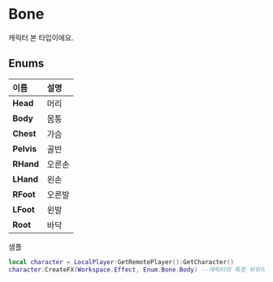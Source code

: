 # Bone

캐릭터 본 타입이에요.   


## **Enums**

| **이름** | **설명** |
| :--- | :--- |
| **Head** | 머리 |
| **Body** | 몸통 |
| **Chest** | 가슴 |
| **Pelvis** | 골반 |
| **RHand** | 오른손 |
| **LHand** | 왼손 |
| **RFoot** | 오른발 |
| **LFoot** | 왼발 |
| **Root** | 바닥 |

샘플

```lua
local character = LocalPlayer:GetRemotePlayer():GetCharacter()
character:CreateFX(Workspace.Effect, Enum.Bone.Body) --캐릭터의 특정 부위에 이펙트를 생성해요.
```

